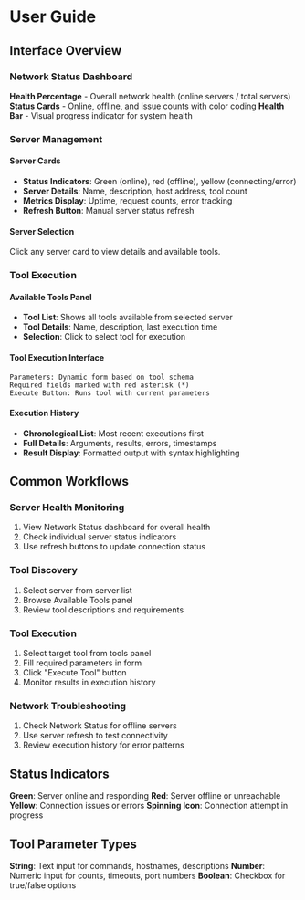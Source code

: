 # User Guide

## Interface Overview

### Network Status Dashboard
**Health Percentage** - Overall network health (online servers / total servers)
**Status Cards** - Online, offline, and issue counts with color coding
**Health Bar** - Visual progress indicator for system health

### Server Management

#### Server Cards
- **Status Indicators**: Green (online), red (offline), yellow (connecting/error)
- **Server Details**: Name, description, host address, tool count
- **Metrics Display**: Uptime, request counts, error tracking
- **Refresh Button**: Manual server status refresh

#### Server Selection
Click any server card to view details and available tools.

### Tool Execution

#### Available Tools Panel
- **Tool List**: Shows all tools available from selected server
- **Tool Details**: Name, description, last execution time
- **Selection**: Click to select tool for execution

#### Tool Execution Interface
```
Parameters: Dynamic form based on tool schema
Required fields marked with red asterisk (*)
Execute Button: Runs tool with current parameters
```

#### Execution History
- **Chronological List**: Most recent executions first
- **Full Details**: Arguments, results, errors, timestamps
- **Result Display**: Formatted output with syntax highlighting

## Common Workflows

### Server Health Monitoring
1. View Network Status dashboard for overall health
2. Check individual server status indicators
3. Use refresh buttons to update connection status

### Tool Discovery
1. Select server from server list
2. Browse Available Tools panel
3. Review tool descriptions and requirements

### Tool Execution
1. Select target tool from tools panel
2. Fill required parameters in form
3. Click "Execute Tool" button
4. Monitor results in execution history

### Network Troubleshooting
1. Check Network Status for offline servers
2. Use server refresh to test connectivity
3. Review execution history for error patterns

## Status Indicators

**Green**: Server online and responding
**Red**: Server offline or unreachable  
**Yellow**: Connection issues or errors
**Spinning Icon**: Connection attempt in progress

## Tool Parameter Types

**String**: Text input for commands, hostnames, descriptions
**Number**: Numeric input for counts, timeouts, port numbers
**Boolean**: Checkbox for true/false options